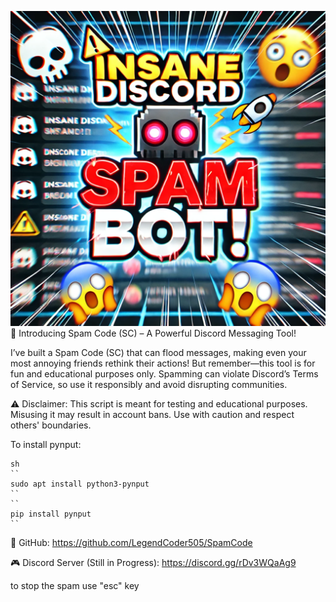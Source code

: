 ![Thumbnail](thumbnail.webp)
🚀 Introducing Spam Code (SC) – A Powerful Discord Messaging Tool!

I’ve built a Spam Code (SC) that can flood messages, making even your most annoying friends rethink their actions! But remember—this tool is for fun and educational purposes only. Spamming can violate Discord’s Terms of Service, so use it responsibly and avoid disrupting communities.

⚠️ Disclaimer: This script is meant for testing and educational purposes. Misusing it may result in account bans. Use with caution and respect others' boundaries.

To install pynput:
``` 
sh
``
sudo apt install python3-pynput
``
``
pip install pynput
``
```

🔗 GitHub: https://github.com/LegendCoder505/SpamCode

🎮 Discord Server (Still in Progress): https://discord.gg/rDv3WQaAg9

to stop the spam use "esc" key
